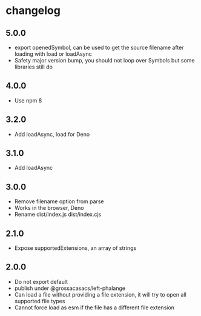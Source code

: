 # changelog


## 5.0.0

 * export openedSymbol, can be used to get the source filename after loading with load or loadAsync
 * Safety major version bump, you should not loop over Symbols but some libraries still do

## 4.0.0

 * Use npm 8

## 3.2.0

 * Add loadAsync, load for Deno

## 3.1.0

 * Add loadAsync


## 3.0.0

 * Remove filename option from parse
 * Works in the browser, Deno
 * Rename dist/index.js dist/index.cjs

## 2.1.0

 * Expose supportedExtensions, an array of strings

## 2.0.0

 * Do not export default
 * publish under @grossacasacs/left-phalange
 * Can load a file without providing a file extension, it will try to open all supported file types
 * Cannot force load as esm if the file has a different file extension

